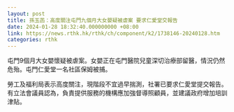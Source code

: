 ```yaml
---
layout: post
title: 孫玉菡：高度關注屯門九個月大女嬰疑被虐案 要求仁愛堂交報告
date: 2024-01-28 18:32:40.000000000 +08:00
link: https://news.rthk.hk/rthk/ch/component/k2/1738146-20240128.htm
categories: rthk
---
```


屯門9個月大女嬰懷疑被虐案。女嬰正在屯門醫院兒童深切治療部留醫，情況仍然危殆。屯門仁愛堂一名社區保姆被捕。

勞工及福利局表示高度關注，現階段不宜過早揣測，社署已要求仁愛堂提交報告。有立法會議員認為，負責提供服務的機構應加強督導照顧員，並建議政府增加培訓津貼。
